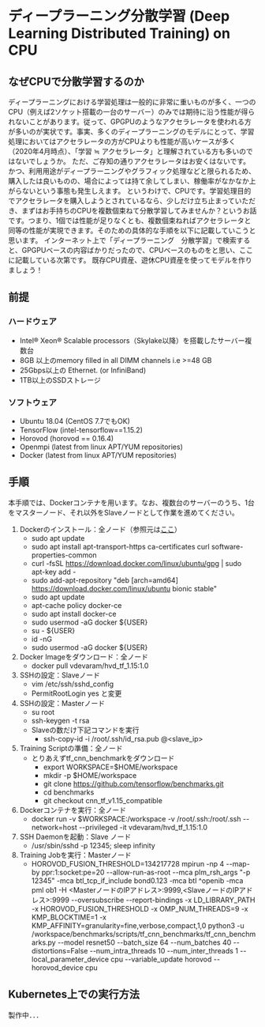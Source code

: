 # ディープラーニング分散学習 (Deep Learning Distributed Training) on CPU
## なぜCPUで分散学習するのか
ディープラーニングにおける学習処理は一般的に非常に重いものが多く、一つのCPU（例えば2ソケット搭載の一台のサーバー）のみでは期待に沿う性能が得られないことがあります。従って、GPGPUのようなアクセラレータを使われる方が多いのが実状です。事実、多くのディープラーニングのモデルにとって、学習処理においてはアクセラレータの方がCPUよりも性能が高いケースが多く（2020年4月時点）、「学習 ≒ アクセラレータ」と理解されている方も多いのではないでしょうか。
ただ、ご存知の通りアクセラレータはお安くはないです。かつ、利用用途がディープラーニングやグラフィック処理などと限られるため、購入したは良いものの、場合によっては持て余してしまい、稼働率がなかなか上がらないという事態も発生しえます。
というわけで、CPUです。学習処理目的でアクセラレータを購入しようとされているなら、少しだけ立ち止まっていただき、まずはお手持ちのCPUを複数個束ねて分散学習してみませんか？というお話です。つまり、1個では性能が足りなくとも、複数個束ねればアクセラレータと同等の性能が実現できます。そのための具体的な手順を以下に記載していこうと思います。
インターネット上で「ディープラーニング　分散学習」で検索すると、GPGPUベースの内容ばかりだったので、CPUベースのものをと思い、ここに記載している次第です。
既存CPU資産、遊休CPU資産を使ってモデルを作りましょう！

## 前提
### ハードウェア
- Intel® Xeon® Scalable processors（Skylake以降）を搭載したサーバー複数台
- 8GB 以上のmemory filled in all DIMM channels i.e >=48 GB
- 25Gbps以上の Ethernet. (or InfiniBand)
- 1TB以上のSSDストレージ
### ソフトウェア
- Ubuntu 18.04 (CentOS 7.7でもOK)
- TensorFlow (intel-tensorflow==1.15.2)
- Horovod (horovod == 0.16.4)
- Openmpi (latest from linux APT/YUM repositories)
- Docker (latest from linux APT/YUM repositories)

## 手順
本手順では、Dockerコンテナを用います。なお、複数台のサーバーのうち、1台をマスターノード、それ以外をSlaveノードとして作業を進めてください。
1. Dockerのインストール：全ノード（参照元は[ここ](https://www.digitalocean.com/community/tutorials/how-to-install-and-use-docker-on-ubuntu-18-04)）
    - sudo apt update
    - sudo apt install apt-transport-https ca-certificates curl software-properties-common
    - curl -fsSL https://download.docker.com/linux/ubuntu/gpg | sudo apt-key add -
    - sudo add-apt-repository "deb [arch=amd64] https://download.docker.com/linux/ubuntu bionic stable"
    - sudo apt update
    - apt-cache policy docker-ce
    - sudo apt install docker-ce
    - sudo usermod -aG docker ${USER}
    - su - ${USER}
    - id -nG
    - sudo usermod -aG docker ${USER}
1. Docker Imageをダウンロード：全ノード
    - docker pull vdevaram/hvd_tf_1.15:1.0
1. SSHの設定：Slaveノード
    - vim /etc/ssh/sshd_config
    - PermitRootLogin yes と変更
1. SSHの設定：Masterノード
    - su root
    - ssh-keygen -t rsa
    - Slaveの数だけ下記コマンドを実行
        - ssh-copy-id -i /root/.ssh/id_rsa.pub <user>@<slave_ip>
1. Training Scriptの準備：全ノード
    - とりあえずtf_cnn_benchmarkをダウンロード
        - export WORKSPACE=$HOME/workspace
        - mkdir -p $HOME/workspace
        - git clone https://github.com/tensorflow/benchmarks.git
        - cd benchmarks
        - git checkout cnn_tf_v1.15_compatible
1. Dockerコンテナを実行：全ノード
    - docker run -v $WORKSPACE:/workspace -v /root/.ssh:/root/.ssh --network=host --privileged -it vdevaram/hvd_tf_1.15:1.0
1. SSH Daemonを起動：Slave ノード
    - /usr/sbin/sshd -p 12345; sleep infinity
1. Training Jobを実行：Masterノード
    - HOROVOD_FUSION_THRESHOLD=134217728 mpirun -np 4 --map-by ppr:1:socket:pe=20 --allow-run-as-root --mca plm_rsh_args "-p 12345" -mca btl_tcp_if_include bond0.123 -mca btl ^openib -mca pml ob1 -H <MasterノードのIPアドレス>:9999,<SlaveノードのIPアドレス>:9999 --oversubscribe --report-bindings -x LD_LIBRARY_PATH -x HOROVOD_FUSION_THRESHOLD -x OMP_NUM_THREADS=9 -x KMP_BLOCKTIME=1 -x KMP_AFFINITY=granularity=fine,verbose,compact,1,0 python3 -u /workspace/benchmarks/scripts/tf_cnn_benchmarks/tf_cnn_benchmarks.py --model resnet50 --batch_size 64 --num_batches 40 --distortions=False --num_intra_threads 10 --num_inter_threads 1 --local_parameter_device cpu --variable_update horovod --horovod_device cpu

## Kubernetes上での実行方法
製作中．．．


